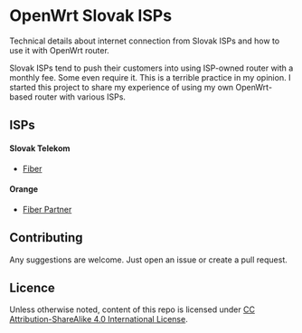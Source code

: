 # OpenWrt Slovak ISPs

Technical details about internet connection from Slovak ISPs and how to use it with OpenWrt router.

Slovak ISPs tend to push their customers into using ISP-owned router with a monthly fee. Some even require it. This is a terrible practice in my opinion. I started this project to share my experience of using my own OpenWrt-based router with various ISPs.

## ISPs

#### Slovak Telekom
- [Fiber](telekom/fiber)

#### Orange
- [Fiber Partner](orange/fiber-partner)

## Contributing
Any suggestions are welcome. Just open an issue or create a pull request.

## Licence
Unless otherwise noted, content of this repo is licensed under [CC Attribution-ShareAlike 4.0 International License](https://creativecommons.org/licenses/by-sa/4.0/).
